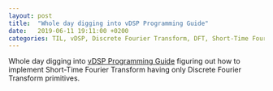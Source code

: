 ```yaml
---
layout: post
title:  "Whole day digging into vDSP Programming Guide"
date:   2019-06-11 19:11:00 +0200
categories: TIL, vDSP, Discrete Fourier Transform, DFT, Short-Time Fourier Transform, STFT
---
```

Whole day digging into [vDSP Programming Guide](https://developer.apple.com/library/archive/documentation/Performance/Conceptual/vDSP_Programming_Guide/Introduction/Introduction.html) figuring out how to implement Short-Time Fourier Transform having only Discrete Fourier Transform primitives.
